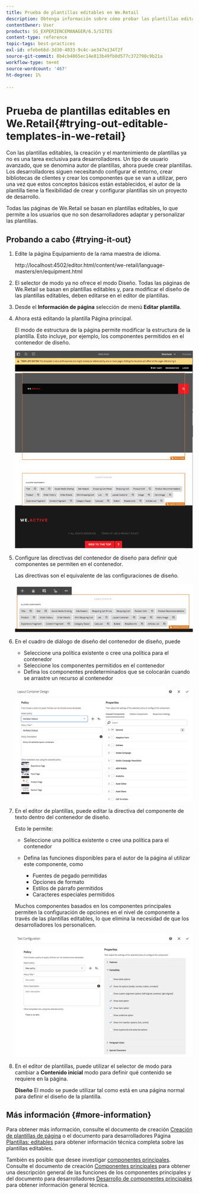 ```yaml
---
title: Prueba de plantillas editables en We.Retail
description: Obtenga información sobre cómo probar las plantillas editables en Adobe Experience Manager mediante We.Retail.
contentOwner: User
products: SG_EXPERIENCEMANAGER/6.5/SITES
content-type: reference
topic-tags: best-practices
exl-id: efebe66d-3d30-4033-9c4c-ae347e134f2f
source-git-commit: 8b4cb4065ec14e813b49fb0d577c372790c9b21a
workflow-type: tm+mt
source-wordcount: '467'
ht-degree: 1%

---
```


# Prueba de plantillas editables en We.Retail{#trying-out-editable-templates-in-we-retail}

Con las plantillas editables, la creación y el mantenimiento de plantillas ya no es una tarea exclusiva para desarrolladores. Un tipo de usuario avanzado, que se denomina autor de plantillas, ahora puede crear plantillas. Los desarrolladores siguen necesitando configurar el entorno, crear bibliotecas de clientes y crear los componentes que se van a utilizar, pero una vez que estos conceptos básicos están establecidos, el autor de la plantilla tiene la flexibilidad de crear y configurar plantillas sin un proyecto de desarrollo.

Todas las páginas de We.Retail se basan en plantillas editables, lo que permite a los usuarios que no son desarrolladores adaptar y personalizar las plantillas.

## Probando a cabo {#trying-it-out}

1. Edite la página Equipamiento de la rama maestra de idioma.

   http://localhost:4502/editor.html/content/we-retail/language-masters/en/equipment.html

1. El selector de modo ya no ofrece el modo Diseño. Todas las páginas de We.Retail se basan en plantillas editables y, para modificar el diseño de las plantillas editables, deben editarse en el editor de plantillas.
1. Desde el **Información de página** selección de menú **Editar plantilla**.
1. Ahora está editando la plantilla Página principal.

   El modo de estructura de la página permite modificar la estructura de la plantilla. Esto incluye, por ejemplo, los componentes permitidos en el contenedor de diseño.

   ![chlimage_1-138](assets/chlimage_1-138.png)

1. Configure las directivas del contenedor de diseño para definir qué componentes se permiten en el contenedor.

   Las directivas son el equivalente de las configuraciones de diseño.

   ![chlimage_1-139](assets/chlimage_1-139.png)

1. En el cuadro de diálogo de diseño del contenedor de diseño, puede

   * Seleccione una política existente o cree una política para el contenedor
   * Seleccione los componentes permitidos en el contenedor
   * Defina los componentes predeterminados que se colocarán cuando se arrastre un recurso al contenedor

   ![chlimage_1-140](assets/chlimage_1-140.png)

1. En el editor de plantillas, puede editar la directiva del componente de texto dentro del contenedor de diseño.

   Esto le permite:

   * Seleccione una política existente o cree una política para el contenedor
   * Defina las funciones disponibles para el autor de la página al utilizar este componente, como

      * Fuentes de pegado permitidas
      * Opciones de formato
      * Estilos de párrafo permitidos
      * Caracteres especiales permitidos

   Muchos componentes basados en los componentes principales permiten la configuración de opciones en el nivel de componente a través de las plantillas editables, lo que elimina la necesidad de que los desarrolladores los personalicen.

   ![chlimage_1-141](assets/chlimage_1-141.png)

1. En el editor de plantillas, puede utilizar el selector de modo para cambiar a **Contenido inicial** modo para definir qué contenido se requiere en la página.

   **Diseño** El modo se puede utilizar tal como está en una página normal para definir el diseño de la plantilla.

## Más información {#more-information}

Para obtener más información, consulte el documento de creación [Creación de plantillas de página](/help/sites-authoring/templates.md) o el documento para desarrolladores Página [Plantillas: editables](/help/sites-developing/page-templates-editable.md) para obtener información técnica completa sobre las plantillas editables.

También es posible que desee investigar [componentes principales](/help/sites-developing/we-retail-core-components.md). Consulte el documento de creación [Componentes principales](https://experienceleague.adobe.com/docs/experience-manager-core-components/using/introduction.html?lang=es) para obtener una descripción general de las funciones de los componentes principales y del documento para desarrolladores [Desarrollo de componentes principales](https://helpx.adobe.com/experience-manager/core-components/using/developing.html) para obtener información general técnica.
